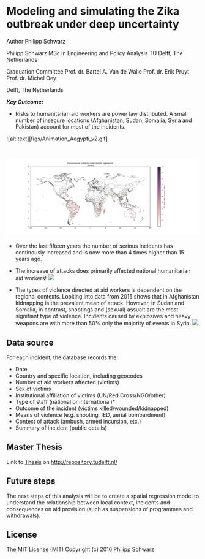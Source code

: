 # Modeling and simulating the Zika outbreak under deep uncertainty
Author Philipp Schwarz

Philipp Schwarz
MSc in Engineering and Policy Analysis
TU Delft, The Netherlands

Graduation Committee
Prof. dr. Bartel A. Van de Walle
Prof. dr. Erik Pruyt
Prof. dr. Michel Oey

Delft, The Netherlands

***Key Outcome:*** 
* Risks to humanitarian aid workers are power law distributed. A small number of insecure locations (Afghanistan, Sudan, Somalia, Syria and Pakistan) account for most of the incidents.

![alt text][figs/Animation_Aegypti_v2.gif]

![]()

![](figs/Animation_Albopictus_v2.gif)

* Over the last fifteen years the number of serious incidents has continously increased and is now more than 4 times higher than 15 years ago. 
* The increase of attacks does primarily affected national humanitarian aid workers!
![](results/Affected_nationals_vs_internations.png)

* The types of violence directed at aid workers is dependent on the regional contexts. Looking into data from 2015 shows that in Afghanistan kidnapping is the prevalent mean of attack. However, in Sudan and Somalia, in contrast, shootings and (sexual) assualt are the most signifiant type of violence. Incidents caused by explosives and heavy weapons are with more than 50% only the majority of events in Syria.
![](results/Barh_top5nations_attacktype.png)

## Data source
For each incident, the database records the:

* Date
* Country and specific location, including geocodes
* Number of aid workers affected (victims)
* Sex of victims
* Institutional affiliation of victims (UN/Red Cross/NGO/other)
* Type of staff (national or international)*
* Outcome of the incident (victims killed/wounded/kidnapped)
* Means of violence (e.g. shooting, IED, aerial bombardment)
* Context of attack (ambush, armed incursion, etc.)
* Summary of incident (public details)

## Master Thesis
Link to [Thesis](uuid:4957df8e-3de1-4b5e-8231-731287a4ede4) on http://repository.tudelft.nl/ 
## Future steps
The next steps of this analysis will be to create a spatial regression model to understand the relationship between local context, incidents and consequences on aid provision (such as suspensions of programmes and withdrawals). 

## License
The MIT License (MIT)
Copyright (c) 2016 Philipp Schwarz
